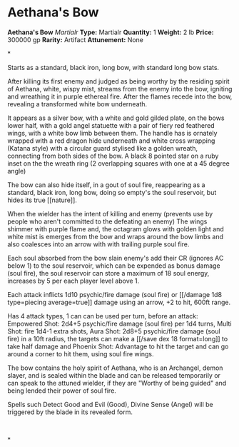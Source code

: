 # Aethana's Bow

**Aethana's Bow**
_Martialr_
**Type:** Martialr
**Quantity:** 1
**Weight:** 2 lb
**Price:** 300000 gp
**Rarity:** Artifact
**Attunement:** None

*<p>Starts as a standard, black iron, long bow, with standard long bow stats.

After killing its first enemy and judged as being worthy by the residing spirit of Aethana, white, wispy mist, streams from the enemy into the bow, igniting and wreathing it in purple ethereal fire. After the flames recede into the bow, revealing a transformed white bow underneath.

It appears as a silver bow, with a white and gold gilded plate, on the bows lower half, with a gold angel statuette with a pair of fiery red feathered wings, with a white bow limb between them. The handle has is ornately wrapped with a red dragon hide underneath and white cross wrapping (Katana style) with a circular guard stylised like a golden wreath, connecting from both sides of the bow. A black 8 pointed star on a ruby inset on the the wreath ring (2 overlapping squares with one at a 45 degree angle)

The bow can also hide itself, in a gout of soul fire, reappearing as a standard, black iron, long bow, doing so empty's the soul reservoir, but hides its true [[nature]].

When the wielder has the intent of killing and enemy (prevents use by people who aren't committed to the defeating an enemy) The wings shimmer with purple flame and, the octagram glows with golden light and white mist is emerges from the bow and wraps around the bow limbs and also coalesces into an arrow with with trailing purple soul fire.

Each soul absorbed from the bow slain enemy's add their CR (ignores AC below 1) to the soul reservoir, which can be expended as bonus damage (soul fire), the soul reservoir can store a maximum of 18 soul energy, increases by 5 per each player level above 1. 

Each attack inflicts 1d10 psychic/fire damage (soul fire) or  [[/damage 1d8 type=piecing average=true]] damage using an arrow, +2 to hit, 600ft range.

Has 4 attack types, 1 can can be used per turn, before an attack: Empowered Shot: 2d4+5 psychic/fire damage (soul fire) per 1d4 turns, Multi Shot: fire 1d4-1 extra shots, Aura Shot: 2d8+5 psychic/fire damage (soul fire) in a 10ft radius, the targets can make a [[/save dex 18 format=long]] to take half damage and Phoenix Shot: Advantage to hit the target and can go around a corner to hit them, using soul fire wings.

The bow contains the holy spirit of Aethana, who is an Archangel, demon slayer, and is sealed within the blade and can be released temporarily or can speak to the attuned wielder, if they are "Worthy of being guided" and being lended their power of soul fire.

Spells such Detect Good and Evil (Good), Divine Sense (Angel) will be triggered by the blade in its revealed form.

 </p>*